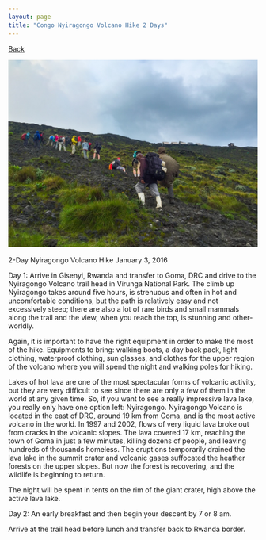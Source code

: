 ```yaml
---
layout: page
title: "Congo Nyiragongo Volcano Hike 2 Days"
---
```

[Back](/tourprograms.md)

![gorilla1](/assets/congo_nyiaragongo_climb.jpg)

2-Day Nyiragongo Volcano Hike
January 3, 2016

Day 1:  Arrive in Gisenyi, Rwanda and transfer to Goma, DRC and drive to the Nyiragongo Volcano trail head in Virunga National Park. The climb up Nyiragongo takes around five hours, is strenuous and often in hot and uncomfortable conditions, but the path is relatively easy and not excessively steep; there are also a lot of rare birds and small mammals along the trail and the view, when you reach the top, is stunning and other-worldly.

Again, it is important to have the right equipment in order to make the most of the hike. Equipments to bring: walking boots, a day back pack, light clothing, waterproof clothing, sun glasses, and clothes for the upper region of the volcano where you will spend the night and walking poles for hiking.

Lakes of hot lava are one of the most spectacular forms of volcanic activity, but they are very difficult to see since there are only a few of them in the world at any given time. So, if you want to see a really impressive lava lake, you really only have one option left:
Nyiragongo. Nyiragongo Volcano is located in the east of DRC, around 19 km from Goma, and is the most active volcano in the world. In 1997 and 2002, flows of very liquid lava broke out from cracks in the volcanic slopes. The lava covered 17 km, reaching the town of Goma in just a few minutes, killing dozens of people, and leaving hundreds of thousands homeless. The eruptions temporarily drained the lava lake in the summit crater and volcanic gases suffocated the heather forests on the upper slopes. But now the forest is recovering, and the wildlife is beginning to return.

The night will be spent in tents on the rim of the giant crater, high above the active lava lake.

Day 2:  An early breakfast and then begin your descent by 7 or 8 am.

Arrive at the trail head before lunch and transfer back to Rwanda border.

